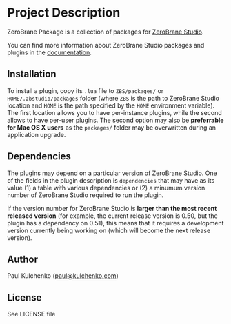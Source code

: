 # Project Description

ZeroBrane Package is a collection of packages for [ZeroBrane Studio](http://studio.zerobrane.com).

You can find more information about ZeroBrane Studio packages and plugins in the [documentation](http://studio.zerobrane.com/doc-plugin.html).

## Installation

To install a plugin, copy its `.lua` file to `ZBS/packages/` or `HOME/.zbstudio/packages` folder
(where `ZBS` is the path to ZeroBrane Studio location and `HOME` is the path specified by the `HOME` environment variable).
The first location allows you to have per-instance plugins, while the second allows to have per-user plugins.
The second option may also be **preferrable for Mac OS X users** as the `packages/` folder may be overwritten during an application upgrade.

## Dependencies

The plugins may depend on a particular version of ZeroBrane Studio.
One of the fields in the plugin description is `dependencies` that may have as its value
(1) a table with various dependencies or (2) a minumum version number of ZeroBrane Studio required to run the plugin.

If the version number for ZeroBrane Studio is **larger than the most recent released version** (for example, the current release version is 0.50, but the plugin has a dependency on 0.51),
this means that it requires a development version currently being working on (which will become the next release version).

## Author

Paul Kulchenko (paul@kulchenko.com)

## License

See LICENSE file

